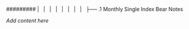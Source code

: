 ######### |   |   |   |   |   |   |   |   ├── .1 Monthly Single Index Bear Notes

*Add content here*